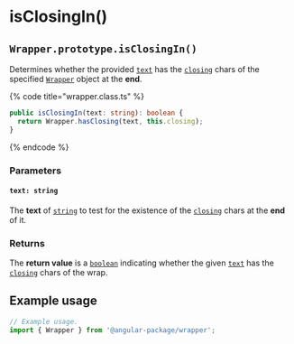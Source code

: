 # isClosingIn()

## `Wrapper.prototype.isClosingIn()`

Determines whether the provided [`text`](isclosingin.md#text-string) has the [`closing`](../../wrap/accessors/#wrap.prototype.closing) chars of the specified [`Wrapper`](../description.md) object at the **end**.

{% code title="wrapper.class.ts" %}
```typescript
public isClosingIn(text: string): boolean {
  return Wrapper.hasClosing(text, this.closing);
}
```
{% endcode %}

### Parameters

#### `text: string`

The **text** of [`string`](https://developer.mozilla.org/en-US/docs/Web/JavaScript/Reference/Global\_Objects/String) to test for the existence of the [`closing`](../../wrap/accessors/#wrap.prototype.closing) chars at the **end** of it.

### Returns

The **return value** is a [`boolean`](https://developer.mozilla.org/en-US/docs/Web/JavaScript/Reference/Global\_Objects/Boolean) indicating whether the given [`text`](isclosingin.md#text-string) has the [`closing`](../../wrap/accessors/#wrap.prototype.closing) chars of the wrap.

## Example usage

```typescript
// Example usage.
import { Wrapper } from '@angular-package/wrapper';

```
